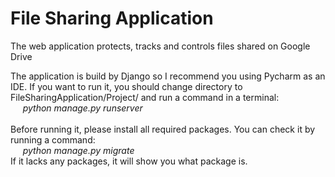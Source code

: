 # File Sharing Application
The web application protects, tracks and controls files shared on Google Drive 

The application is build by Django so I recommend you using Pycharm as an IDE. If you want to run it, you should change directory to FileSharingApplication/Project/ and run a command in a terminal:</br>
<i>&nbsp;	&nbsp;	&nbsp;python manage.py runserver</i></br></br>
Before running it, please install all required packages. You can check it by running a command:</br>
<i>&nbsp;	&nbsp;	&nbsp;python manage.py migrate</i></br>
If it lacks any packages, it will show you what package is.
